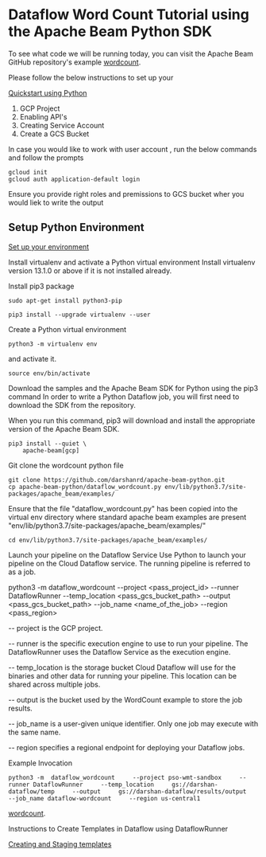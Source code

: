 # Dataflow Word Count Tutorial using the Apache Beam Python SDK

To see what code we will be running today, you can visit the Apache Beam GitHub repository's example [wordcount](https://github.com/darshanrd/apache-beam-python/blob/main/dataflow_wordcount.py).

Please follow the below instructions to set up your 

[Quickstart using Python](https://cloud.google.com/dataflow/docs/quickstarts/quickstart-python)

1. GCP Project 
2. Enabling API's 
3. Creating Service Account 
4. Create a GCS Bucket

In case you would like to work with user account , run the below commands and follow the prompts

```
gcloud init
gcloud auth application-default login
```

Ensure you provide right roles and premissions to GCS bucket wher you would liek to write the output

## Setup Python Environment

[Set up your environment](https://cloud.google.com/dataflow/docs/quickstarts/quickstart-python#set-up-your-environment)

Install virtualenv and activate a Python virtual environment
Install virtualenv version 13.1.0 or above if it is not installed already.

Install pip3 package

```
sudo apt-get install python3-pip
```

```
pip3 install --upgrade virtualenv --user
```

Create a Python virtual environment

```
python3 -m virtualenv env
```

and activate it.

```
source env/bin/activate
```

Download the samples and the Apache Beam SDK for Python using the pip3 command
In order to write a Python Dataflow job, you will first need to download the SDK from the repository.

When you run this command, pip3 will download and install the appropriate version of the Apache Beam SDK.

```
pip3 install --quiet \
    apache-beam[gcp]
```

Git clone the wordcount python file
```
git clone https://github.com/darshanrd/apache-beam-python.git
cp apache-beam-python/dataflow_wordcount.py env/lib/python3.7/site-packages/apache_beam/examples/
```

Ensure that the file "dataflow_wordcount.py" has been copied into the virtual env directory where standard apache beam examples are present "env/lib/python3.7/site-packages/apache_beam/examples/"

```
cd env/lib/python3.7/site-packages/apache_beam/examples/
```

Launch your pipeline on the Dataflow Service
Use Python to launch your pipeline on the Cloud Dataflow service. The running pipeline is referred to as a job.

python3 -m  dataflow_wordcount     --project <pass_project_id>     --runner DataflowRunner     --temp_location     <pass_gcs_bucket_path>     --output     <pass_gcs_bucket_path>     --job_name <name_of_the_job>     --region <pass_region>

-- project is the GCP project.

-- runner is the specific execution engine to use to run your pipeline. The DataflowRunner uses the Dataflow Service as the execution engine.

-- temp_location is the storage bucket Cloud Dataflow will use for the binaries and other data for running your pipeline. This location can be shared across multiple jobs.

-- output is the bucket used by the WordCount example to store the job results.

-- job_name is a user-given unique identifier. Only one job may execute with the same name.

-- region specifies a regional endpoint for deploying your Dataflow jobs.

Example Invocation
```
python3 -m  dataflow_wordcount     --project pso-wmt-sandbox     --runner DataflowRunner     --temp_location     gs://darshan-dataflow/temp     --output     gs://darshan-dataflow/results/output     --job_name dataflow-wordcount     --region us-central1
```


[wordcount](https://github.com/darshanrd/apache-beam-python/blob/main/dataflow_wordcount.py).


Instructions to Create Templates in Dataflow using DataflowRunner

[Creating and Staging templates](https://cloud.google.com/dataflow/docs/guides/templates/creating-templates#python)

